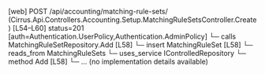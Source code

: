 [web] POST /api/accounting/matching-rule-sets/  (Cirrus.Api.Controllers.Accounting.Setup.MatchingRuleSetsController.Create)  [L54–L60] status=201 [auth=Authentication.UserPolicy,Authentication.AdminPolicy]
  └─ calls MatchingRuleSetRepository.Add [L58]
  └─ insert MatchingRuleSet [L58]
    └─ reads_from MatchingRuleSets
  └─ uses_service IControlledRepository<MatchingRuleSet>
    └─ method Add [L58]
      └─ ... (no implementation details available)

